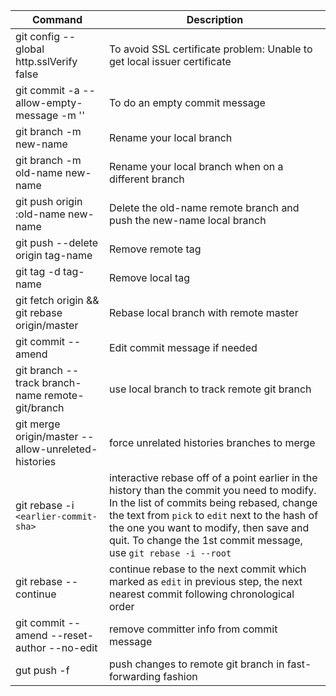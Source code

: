 Command | Description
--------|------------
git config --global http.sslVerify false | To avoid SSL certificate problem: Unable to get local issuer certificate
git commit -a --allow-empty-message -m '' | To do an empty commit message
git branch -m new-name | Rename your local branch
git branch -m old-name new-name | Rename your local branch when on a different branch
git push origin :old-name new-name | Delete the old-name remote branch and push the new-name local branch
git push --delete origin tag-name | Remove remote tag
git tag -d tag-name | Remove local tag
git fetch origin && git rebase origin/master | Rebase local branch with remote master
git commit --amend | Edit commit message if needed
git branch --track branch-name remote-git/branch | use local branch to track remote git branch
git merge origin/master --allow-unreleted-histories | force unrelated histories branches to merge
git rebase -i `<earlier-commit-sha>` | interactive rebase off of a point earlier in the history than the commit you need to modify. In the list of commits being rebased, change the text from `pick` to `edit` next to the hash of the one you want to modify, then save and quit. To change the 1st commit message, use `git rebase -i --root`
git rebase --continue | continue rebase to the next commit which marked as `edit` in previous step, the next nearest commit following chronological order
git commit --amend --reset-author --no-edit | remove committer info from commit message
gut push -f | push changes to remote git branch in fast-forwarding fashion




